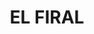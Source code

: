 ---
layout: test
title:  "EL FIRAL"
coordinates:
  - group1:
        - [1.457954765378076, 42.361120977371662]
        - [1.457962931239698, 42.361122608634673]
        - [1.457569109980648, 42.36112035296722]
        - [1.457365381303196, 42.361230196001955]
        - [1.457149875865241, 42.361485935778596]
        - [1.456795627979099, 42.361846876799369]
        - [1.456863398713022, 42.361885824460003]
        - [1.456915397744456, 42.361940534602141]
        - [1.45690671364147, 42.362033414040297]
        - [1.456973570916376, 42.362067785101232]
        - [1.457101901885804, 42.362125994932917]
        - [1.45716135313862, 42.362159125140415]
        - [1.457404473882756, 42.362325948977627]
        - [1.457552763791892, 42.362291620734915]
        - [1.457713991415729, 42.36224206207001]
        - [1.457875144387584, 42.362195544997867]
        - [1.458342046781374, 42.362061855397023]
        - [1.458701264968309, 42.3619693155756]
        - [1.457954765378076, 42.361120977371662]
---